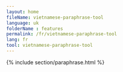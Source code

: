 ```yaml
---
layout: home
fileName: vietnamese-paraphrase-tool
language: uk
folderName : features
permalink: /fr/vietnamese-paraphrase-tool
lang: fr
tool: vietnamese-paraphrase-tool
---
```

{% include section/paraphrase.html %}